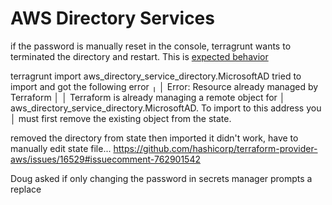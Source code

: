 # AWS Directory Services
if the password is manually reset in the console, terragrunt wants to terminated the directory and restart. This is [expected behavior](https://github.com/hashicorp/terraform-provider-aws/issues/16745)

terragrunt import aws_directory_service_directory.MicrosoftAD
tried to import and got the following error
╷
│ Error: Resource already managed by Terraform
│ 
│ Terraform is already managing a remote object for
│ aws_directory_service_directory.MicrosoftAD. To import to this address you
│ must first remove the existing object from the state.

removed the directory from state then imported it 
didn't work, have to manually edit state file... 
https://github.com/hashicorp/terraform-provider-aws/issues/16529#issuecomment-762901542 


Doug asked if only changing the password in secrets manager prompts a replace
 